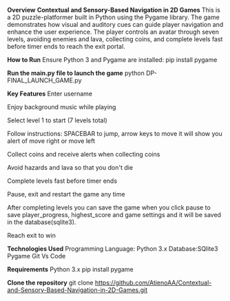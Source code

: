 **Overview**
**Contextual and Sensory-Based Navigation in 2D Games** This is a 2D puzzle-platformer built in Python using the Pygame library. 
The game demonstrates how visual and auditory cues can guide player navigation and enhance the user experience.
The player controls an avatar through seven levels, avoiding enemies and lava, collecting coins, and complete levels fast before timer ends to reach the exit portal.

**How to Run**
Ensure Python 3 and Pygame are installed:
pip install pygame

**Run the main.py file to launch the game**
python DP-FINAL_LAUNCH_GAME.py

**Key Features**
Enter username

Enjoy background music while playing

Select level 1 to start (7 levels total)

Follow instructions: SPACEBAR to jump, arrow keys to move it will show you alert of move right or move left

Collect coins and receive alerts when collecting coins

Avoid hazards and lava so that you don't die

Complete levels fast before timer ends

Pause, exit and restart the game any time

After completing levels you can save the game when you click pause to save player_progress, highest_score and game settings and it will be saved in the database(sqlite3). 

Reach exit to win

**Technologies Used**
Programming Language: Python 3.x
Database:SQlite3
Pygame
Git
Vs Code

**Requirements**
Python 3.x
pip install pygame

**Clone the repository**
git clone https://github.com/AtienoAA/Contextual-and-Sensory-Based-Navigation-in-2D-Games.git




